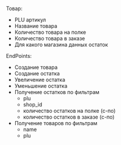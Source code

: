 Товар:
  - PLU артикул
  - Название товара
  - Количество товара на полке
  - Количество товара в заказе
  - Для какого магазина данных остаток


EndPoints:
  - Создание товара
  - Создание остатка
  - Увеличение остатка
  - Уменьшение остатка
  - Получение остатков по фильтрам
      - plu
      - shop_id
      - количество остатков на полке (с-по)
      - количество остатков в заказе (с-по)
  - Получение товаров по фильтрам
      - name
      - plu
